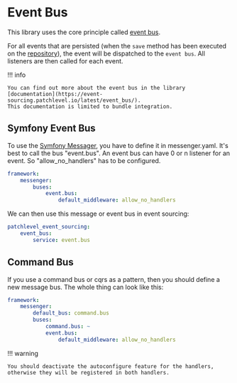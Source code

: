 # Event Bus

This library uses the core principle called [event bus](https://martinfowler.com/articles/201701-event-driven.html).

For all events that are persisted (when the `save` method has been executed on the [repository](./repository.md)),
the event will be dispatched to the `event bus`. All listeners are then called for each event.

!!! info

    You can find out more about the event bus in the library 
    [documentation](https://event-sourcing.patchlevel.io/latest/event_bus/). 
    This documentation is limited to bundle integration.

## Symfony Event Bus

To use the [Symfony Messager](https://symfony.com/doc/current/messenger.html), 
you have to define it in messenger.yaml.
It's best to call the bus "event.bus".
An event bus can have 0 or n listener for an event. 
So "allow_no_handlers" has to be configured.

```yaml
framework:
    messenger:
        buses:
            event.bus:
                default_middleware: allow_no_handlers
```

We can then use this message or event bus in event sourcing:

```yaml
patchlevel_event_sourcing:
    event_bus:
        service: event.bus
```

## Command Bus

If you use a command bus or cqrs as a pattern, then you should define a new message bus. 
The whole thing can look like this:

```yaml
framework:
    messenger:
        default_bus: command.bus
        buses:
            command.bus: ~
            event.bus:
                default_middleware: allow_no_handlers
```

!!! warning

    You should deactivate the autoconfigure feature for the handlers, 
    otherwise they will be registered in both handlers.